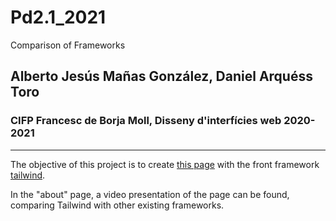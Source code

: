 # Pd2.1_2021

Comparison of Frameworks

## Alberto Jesús Mañas González, Daniel Arquéss Toro

### CIFP Francesc de Borja Moll, Disseny d'interfícies web 2020-2021

---

The objective of this project is to create [this page](https://www.w3schools.com/howto/tryhow_website_band.htm#band) with the front framework [tailwind](https://tailwindcss.com/).

In the "about" page, a video presentation of the page can be found, comparing Tailwind with other existing frameworks.
